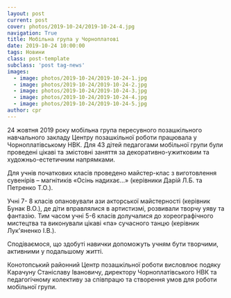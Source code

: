 ```yaml
---
layout: post
current: post
cover: photos/2019-10-24/2019-10-24-4.jpg
navigation: True
title: Мобільна група у Чорноплатові
date: 2019-10-24 10:00:00
tags: Новини
class: post-template
subclass: 'post tag-news'
images:
  - image: photos/2019-10-24/2019-10-24-1.jpg
  - image: photos/2019-10-24/2019-10-24-2.jpg
  - image: photos/2019-10-24/2019-10-24-3.jpg
  - image: photos/2019-10-24/2019-10-24-4.jpg
  - image: photos/2019-10-24/2019-10-24-5.jpg
author: cpr
---
```


24 жовтня 2019 року мобільна група пересувного позашкільного навчального закладу Центру позашкільної роботи працювала у  Чорноплатівському НВК. Для 43 дітей педагогами мобільної групи були проведені цікаві та змістовні заняття за декоративно-ужитковим та художньо-естетичним напрямками.

Для учнів початкових класів проведено майстер-клас з виготовлення сувенірів – магнітиків «Осінь надихає…»  (керівники Дарій Л.Б. та Петренко Т.О.).

Учні  7- 8 класів опановували ази акторської майстерності (керівник Бунак В.О.), де діти вправлялися в артистизмі, розвивали творчу уяву та фантазію.  Тим часом  учні  5-6 класів долучалися до хореографічного мистецтва та виконували цікаві «па» сучасного танцю (керівник Лук'яненко І.В.).

Сподіваємося, що здобуті навички  допоможуть учням бути творчими,  активними у подальшому житті.

Конотопський районний Центр позашкільної роботи висловлює подяку Карачуну Станіславу Івановичу, директору Чорноплатівського НВК та педагогічному колективу за співпрацю та створення умов для роботи мобільної групи.
